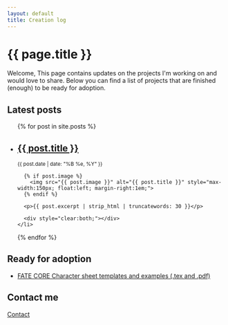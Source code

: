 ```yaml
---
layout: default
title: Creation log
---
```


# {{ page.title }}

Welcome,
This page contains updates on the projects I'm working on and would love to share. 
Below you can find a list of projects that are finished (enough) to be ready for adoption. 


## Latest posts

<ul>
  {% for post in site.posts %}
    <li style="margin-bottom: 1.5em;">
      <h2><a href="{{ post.url }}">{{ post.title }}</a></h2>
      <small>{{ post.date | date: "%B %e, %Y" }}</small><br>

      {% if post.image %}
        <img src="{{ post.image }}" alt="{{ post.title }}" style="max-width:150px; float:left; margin-right:1em;">
      {% endif %}

      <p>{{ post.excerpt | strip_html | truncatewords: 30 }}</p>

      <div style="clear:both;"></div>
    </li>
  {% endfor %}
</ul>

## Ready for adoption

- [FATE CORE Character sheet templates and examples (.tex and .pdf)](/FATE-CORE-charsheets)

## Contact me

[Contact](/contact)

